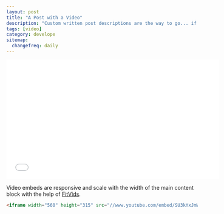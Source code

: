 ```yaml
---
layout: post
title: "A Post with a Video"
description: "Custom written post descriptions are the way to go... if you're not lazy."
tags: [video]
category: develope
sitemap:
  changefreq: daily
---
```


<iframe width="560" height="315" src="//www.youtube.com/embed/SU3kYxJmWuQ" frameborder="0"></iframe>

Video embeds are responsive and scale with the width of the main content block with the help of [FitVids](http://fitvidsjs.com/).

```html
<iframe width="560" height="315" src="//www.youtube.com/embed/SU3kYxJmWuQ" frameborder="0"></iframe>
```
